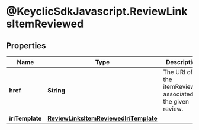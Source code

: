 # @KeyclicSdkJavascript.ReviewLinksItemReviewed

## Properties
Name | Type | Description | Notes
------------ | ------------- | ------------- | -------------
**href** | **String** | The URI of the itemReviewed associated to the given review. | [optional] 
**iriTemplate** | [**ReviewLinksItemReviewedIriTemplate**](ReviewLinksItemReviewedIriTemplate.md) |  | [optional] 


